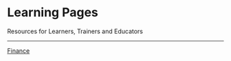 # Learning Pages

Resources for Learners, Trainers and Educators

---

[Finance](https://mwlsdotcom.github.io/finance/flattr-microdonations/index.md)
